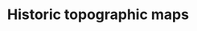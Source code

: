 ---
schema: default
title: Historic topographic maps
organization: Delft University of Technology
notes: Held by TU Delft
resources:
  - name: Beeldbank / Catalogue
    url: >-
      https://repository.tudelft.nl/search/MMP/?q=subject%3A%22topografische%20kaart%22
    format: html
license: ''
category:
  - Database
  - Catalogues
  - Zoning / Planning
  - Education
---